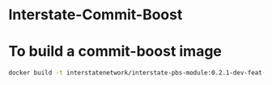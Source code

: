 # Interstate-Commit-Boost

# To build a commit-boost image
```bash
docker build -t interstatenetwork/interstate-pbs-module:0.2.1-dev-feat-cb .
```
